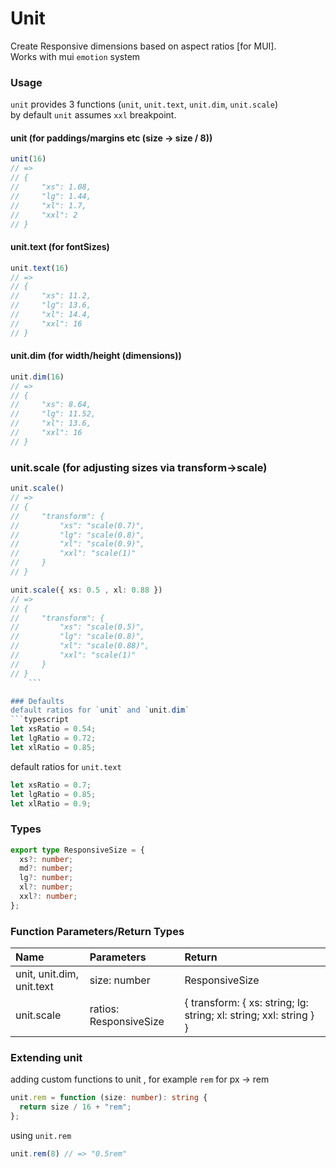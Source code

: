 # Unit
Create Responsive dimensions based on aspect ratios [for MUI].  
Works with mui `emotion` system


### Usage
`unit` provides 3 functions (`unit`, `unit.text`, `unit.dim`, `unit.scale`)  
by default `unit` assumes `xxl` breakpoint.

#### unit (for paddings/margins etc (size -> size / 8))
```typescript
unit(16)
// => 
// {
//     "xs": 1.08,
//     "lg": 1.44,
//     "xl": 1.7,
//     "xxl": 2
// }
```

#### unit.text (for fontSizes)
```typescript
unit.text(16)
// => 
// {
//     "xs": 11.2,
//     "lg": 13.6,
//     "xl": 14.4,
//     "xxl": 16
// }
```

#### unit.dim (for width/height (dimensions))
```typescript
unit.dim(16)
// => 
// {
//     "xs": 8.64,
//     "lg": 11.52,
//     "xl": 13.6,
//     "xxl": 16
// }
```

### unit.scale (for adjusting sizes via transform->scale)
```typescript
unit.scale()
// =>
// {
//     "transform": {
//         "xs": "scale(0.7)",
//         "lg": "scale(0.8)",
//         "xl": "scale(0.9)",
//         "xxl": "scale(1)"
//     }
// }

unit.scale({ xs: 0.5 , xl: 0.88 })
// =>
// {
//     "transform": {
//         "xs": "scale(0.5)",
//         "lg": "scale(0.8)",
//         "xl": "scale(0.88)",
//         "xxl": "scale(1)"
//     }
// }
    ```

### Defaults
default ratios for `unit` and `unit.dim`
```typescript
let xsRatio = 0.54;
let lgRatio = 0.72;
let xlRatio = 0.85;
```

default ratios for `unit.text`
```typescript
let xsRatio = 0.7;
let lgRatio = 0.85;
let xlRatio = 0.9;
```

### Types
```typescript
export type ResponsiveSize = {
  xs?: number;
  md?: number;
  lg?: number;
  xl?: number;
  xxl?: number;
};
```

### Function Parameters/Return Types
| Name                      | Parameters             | Return                                                             |
|:--------------------------|:-----------------------|:-------------------------------------------------------------------|
| unit, unit.dim, unit.text | size: number           | ResponsiveSize                                                     |
| unit.scale                | ratios: ResponsiveSize | { transform: { xs: string; lg: string; xl: string; xxl: string } } |

### Extending unit
adding custom functions to unit , for example `rem` for px -> rem
```typescript
unit.rem = function (size: number): string {
  return size / 16 + "rem";
};
```
using `unit.rem`
```typescript
unit.rem(8) // => "0.5rem"
```
